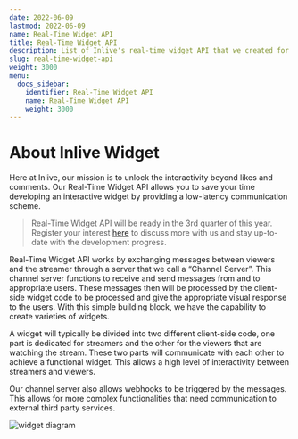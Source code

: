 ```yaml
---
date: 2022-06-09
lastmod: 2022-06-09
name: Real-Time Widget API
title: Real-Time Widget API
description: List of Inlive's real-time widget API that we created for you
slug: real-time-widget-api
weight: 3000
menu:
  docs_sidebar:
    identifier: Real-Time Widget API
    name: Real-Time Widget API
    weight: 3000
---
```

# About Inlive Widget
Here at Inlive, our mission is to unlock the interactivity beyond likes and comments. Our Real-Time Widget API allows you to save your time developing an interactive widget by providing a low-latency communication scheme.

> Real-Time Widget API will be ready in the 3rd quarter of this year. Register your interest [here](https://tally.so/r/wgD9aM) to discuss more with us and stay up-to-date with the development progress.

Real-Time Widget API works by exchanging messages between viewers and the streamer through a server that we call a “Channel Server”. This channel server functions to receive and send messages from and to appropriate users. These messages then will be processed by the client-side widget code to be processed and give the appropriate visual response to the users. With this simple building block, we have the capability to create varieties of widgets.

A widget will typically be divided into two different client-side code, one part is dedicated for streamers and the other for the viewers that are watching the stream. These two parts will communicate with each other to achieve a functional widget. This allows a high level of interactivity between streamers and viewers.

Our channel server also allows webhooks to be triggered by the messages. This allows for more complex functionalities that need communication to external third party services.

![widget diagram](/images/interactive-widget/widget-api-diagram.png)